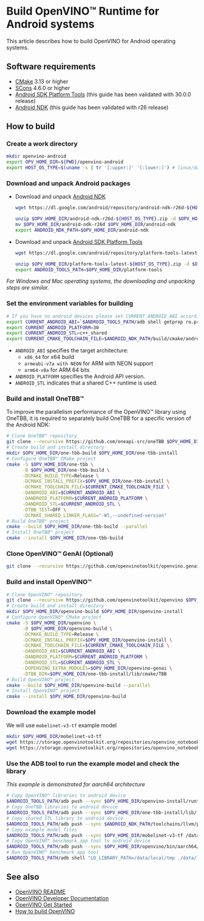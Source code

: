# Build OpenVINO™ Runtime for Android systems

This article describes how to build OpenVINO for Android operating systems.

## Software requirements

- [CMake](https://cmake.org/download/) 3.13 or higher
- [SCons](https://scons.org/pages/download.html) 4.6.0 or higher
- [Android SDK Platform Tools](https://developer.android.com/tools/releases/platform-tools) (this guide has been validated with 30.0.0 release)
- [Android NDK](https://developer.android.com/ndk/downloads) (this guide has been validated with r26 release)

## How to build

### Create a work directory 
  ```sh
  mkdir openvino-android
  export OPV_HOME_DIR=${PWD}/openvino-android
  export HOST_OS_TYPE=$(uname -s | tr '[:upper:]' '[:lower:]') # linux/darwin
  ```

### Download and unpack Android packages 
* Download and unpack [Android NDK](https://developer.android.com/ndk/downloads)
  ```sh
  wget https://dl.google.com/android/repository/android-ndk-r26d-${HOST_OS_TYPE}.zip --directory-prefix $OPV_HOME_DIR

  unzip $OPV_HOME_DIR/android-ndk-r26d-${HOST_OS_TYPE}.zip -d $OPV_HOME_DIR
  mv $OPV_HOME_DIR/android-ndk-r26d $OPV_HOME_DIR/android-ndk
  export ANDROID_NDK_PATH=$OPV_HOME_DIR/android-ndk
  ```
* Download and unpack [Android SDK Platform Tools](https://developer.android.com/tools/releases/platform-tools)
  ```sh
  wget https://dl.google.com/android/repository/platform-tools-latest-${HOST_OS_TYPE}.zip --directory-prefix $OPV_HOME_DIR

  unzip $OPV_HOME_DIR/platform-tools-latest-${HOST_OS_TYPE}.zip -d $OPV_HOME_DIR
  export ANDROID_TOOLS_PATH=$OPV_HOME_DIR/platform-tools
  ```
_For Windows and Mac operating systems, the downloading and unpacking steps are similar._

### Set the environment variables for building
  ```sh
  # If you have no android devices please set CURRENT_ANDROID_ABI according to your preferences e.g. export CURRENT_ANDROID_ABI=arm64-v8a
  export CURRENT_ANDROID_ABI=`$ANDROID_TOOLS_PATH/adb shell getprop ro.product.cpu.abi`
  export CURRENT_ANDROID_PLATFORM=30
  export CURRENT_ANDROID_STL=c++_shared
  export CURRENT_CMAKE_TOOLCHAIN_FILE=$ANDROID_NDK_PATH/build/cmake/android.toolchain.cmake
  ```
* `ANDROID_ABI` specifies the target architecture:
    * `x86_64` for x64 build
    * `armeabi-v7a with NEON` for ARM with NEON support
    * `arm64-v8a` for ARM 64 bits
* `ANDROID_PLATFORM` specifies the Android API version.
* `ANDROID_STL` indicates that a shared C++ runtime is used.

### Build and install OneTBB™
To improve the parallelism performance of the OpenVINO™ library using OneTBB, it is required to separately build OneTBB for a specific version of the Android NDK:
  ```sh
  # Clone OneTBB™ repository 
  git clone --recursive https://github.com/oneapi-src/oneTBB $OPV_HOME_DIR/one-tbb
  # Create build and install directory 
  mkdir $OPV_HOME_DIR/one-tbb-build $OPV_HOME_DIR/one-tbb-install
  # Configure OneTBB™ CMake project 
  cmake -S $OPV_HOME_DIR/one-tbb \
        -B $OPV_HOME_DIR/one-tbb-build \
        -DCMAKE_BUILD_TYPE=Release \
        -DCMAKE_INSTALL_PREFIX=$OPV_HOME_DIR/one-tbb-install \
        -DCMAKE_TOOLCHAIN_FILE=$CURRENT_CMAKE_TOOLCHAIN_FILE \
        -DANDROID_ABI=$CURRENT_ANDROID_ABI \
        -DANDROID_PLATFORM=$CURRENT_ANDROID_PLATFORM \
        -DANDROID_STL=$CURRENT_ANDROID_STL \
        -DTBB_TEST=OFF \
        -DCMAKE_SHARED_LINKER_FLAGS="-Wl,--undefined-version" 
  # Build OneTBB™ project 
  cmake --build $OPV_HOME_DIR/one-tbb-build --parallel
  # Install OneTBB™ project 
  cmake --install $OPV_HOME_DIR/one-tbb-build
  ```

### Clone OpenVINO™ GenAI (Optional)
  ```sh
  git clone --recursive https://github.com/openvinotoolkit/openvino.genai $OPV_HOME_DIR/openvino-genai
  ```

### Build and install OpenVINO™
  ```sh
  # Clone OpenVINO™ repository 
  git clone --recursive https://github.com/openvinotoolkit/openvino $OPV_HOME_DIR/openvino
  # Create build and install directory 
  mkdir $OPV_HOME_DIR/openvino-build $OPV_HOME_DIR/openvino-install
  # Configure OpenVINO™ CMake project 
  cmake -S $OPV_HOME_DIR/openvino \
        -B $OPV_HOME_DIR/openvino-build \
        -DCMAKE_BUILD_TYPE=Release \
        -DCMAKE_INSTALL_PREFIX=$OPV_HOME_DIR/openvino-install \
        -DCMAKE_TOOLCHAIN_FILE=$CURRENT_CMAKE_TOOLCHAIN_FILE \
        -DANDROID_ABI=$CURRENT_ANDROID_ABI \
        -DANDROID_PLATFORM=$CURRENT_ANDROID_PLATFORM \
        -DANDROID_STL=$CURRENT_ANDROID_STL \
        -DOPENVINO_EXTRA_MODULES=$OPV_HOME_DIR/openvino-genai \
        -DTBB_DIR=$OPV_HOME_DIR/one-tbb-install/lib/cmake/TBB
  # Build OpenVINO™ project 
  cmake --build $OPV_HOME_DIR/openvino-build --parallel
  # Install OpenVINO™ project 
  cmake --install $OPV_HOME_DIR/openvino-build
  ```

### Download the example model
  We will use `mobelinet-v3-tf` example model
  ```sh
  mkdir $OPV_HOME_DIR/mobelinet-v3-tf
  wget https://storage.openvinotoolkit.org/repositories/openvino_notebooks/models/mobelinet-v3-tf/FP32/v3-small_224_1.0_float.xml -P $OPV_HOME_DIR/mobelinet-v3-tf/
  wget https://storage.openvinotoolkit.org/repositories/openvino_notebooks/models/mobelinet-v3-tf/FP32/v3-small_224_1.0_float.bin -P $OPV_HOME_DIR/mobelinet-v3-tf/
  ```

### Use the ADB tool to run the example model and check the library
_This example is demonstrated for aarch64 architecture_
  ```sh
  # Copy OpenVINO™ libraries to android device
  $ANDROID_TOOLS_PATH/adb push --sync $OPV_HOME_DIR/openvino-install/runtime/lib/aarch64/* /data/local/tmp/
  # Copy OneTBB libraries to android device
  $ANDROID_TOOLS_PATH/adb push --sync $OPV_HOME_DIR/one-tbb-install/lib/* /data/local/tmp/
  # Copy shared STL library to android device
  $ANDROID_TOOLS_PATH/adb push --sync $ANDROID_NDK_PATH/toolchains/llvm/prebuilt/$HOST_OS_TYPE-x86_64/sysroot/usr/lib/aarch64-linux-android/libc++_shared.so /data/local/tmp/
  # Copy example model files
  $ANDROID_TOOLS_PATH/adb push --sync $OPV_HOME_DIR/mobelinet-v3-tf /data/local/tmp/
  # Copy OpenVINO™ benchmark_app tool to android device
  $ANDROID_TOOLS_PATH/adb push --sync $OPV_HOME_DIR/openvino/bin/aarch64/Release/benchmark_app /data/local/tmp/
  # Run OpenVINO™ benchmark_app tool
  $ANDROID_TOOLS_PATH/adb shell "LD_LIBRARY_PATH=/data/local/tmp ./data/local/tmp/benchmark_app -m /data/local/tmp/mobelinet-v3-tf/v3-small_224_1.0_float.xml -hint latency"
  ```

## See also

 * [OpenVINO README](../../README.md)
 * [OpenVINO Developer Documentation](index.md)
 * [OpenVINO Get Started](./get_started.md)
 * [How to build OpenVINO](build.md)
